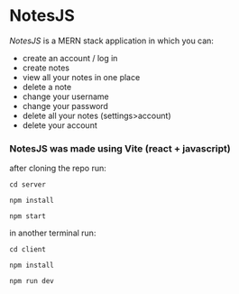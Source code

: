 # NotesJS

_NotesJS_ is a MERN stack application in which you can:  

*   create an account / log in
*   create notes
*   view all your notes in one place
*   delete a note
*   change your username
*   change your password
*   delete all your notes (settings>account)
*   delete your account

### NotesJS was made using Vite (react + javascript)

after cloning the repo run:


`cd server`

`npm install`

`npm start`

in another terminal run:

`cd client`

`npm install`

`npm run dev`
